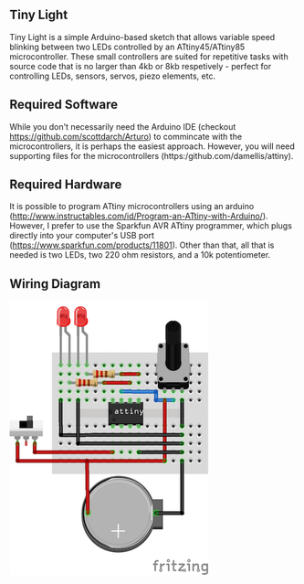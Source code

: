 ## Tiny Light

Tiny Light is a simple Arduino-based sketch that allows variable speed
blinking between two LEDs controlled by an ATtiny45/ATtiny85
microcontroller. These small controllers are suited for repetitive tasks
with source code that is no larger than 4kb or 8kb respetively - perfect
for controlling LEDs, sensors, servos, piezo elements, etc.

## Required Software

While you don't necessarily need the Arduino IDE (checkout
https://github.com/scottdarch/Arturo) to commincate with the
microcontrollers, it is perhaps the easiest approach. However, you will
need supporting files for the microcontrollers
(https:/github.com/damellis/attiny). 

## Required Hardware

It is possible to program ATtiny microcontrollers using an arduino 
(http://www.instructables.com/id/Program-an-ATtiny-with-Arduino/). 
However, I prefer to use the Sparkfun AVR ATtiny programmer, which 
plugs directly into your computer's USB port
(https://www.sparkfun.com/products/11801). Other than that, all that is
needed is two LEDs, two 220 ohm resistors, and a 10k potentiometer. 

## Wiring Diagram

![wire diagram](wire_diagram.png)


